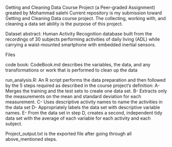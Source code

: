 Getting and Cleaning Data Course Project (a Peer-graded Assignment) greated by Mohammad salehi
Current repository is my submission toward Getting and Cleaning Data course project. The collecting, working with, and cleaning a data set ability is the purpose of this project.

Dataset abstract: Human Activity Recognition database built from the recordings of 30 subjects performing activities of daily living (ADL) while carrying a waist-mounted smartphone with embedded inertial sensors.

Files

code book: CodeBook.md describes the variables, the data, and any transformations or work that is performed to clean up the data

run_analysis.R: An R script performs the data preparation and then followed by the 5 steps required as described in the course project’s definition:
A- Merges the training and the test sets to create one data set.
B- Extracts only the measurements on the mean and standard deviation for each measurement.
C- Uses descriptive activity names to name the activities in the data set
D- Appropriately labels the data set with descriptive variable names.
E- From the data set in step D, creates a second, independent tidy data set with the average of each variable for each activity and each subject.

Project_output.txt is the exported file after going through all above_mentioned steps.
